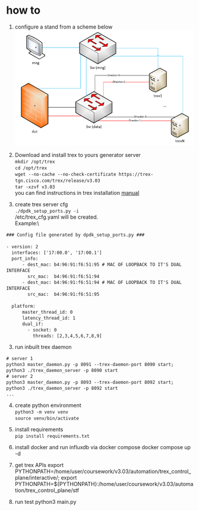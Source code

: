 # how to
1. configure a stand from a scheme below
![SCHEME!](https://github.com/ckamone/otus_pro_coursework/blob/master/doc/images/scheme.png)

2. Download and install trex to yours generator server\
`mkdir /opt/trex`\
`cd /opt/trex`\
`wget --no-cache --no-check-certificate https://trex-tgn.cisco.com/trex/release/v3.03`\
`tar -xzvf v3.03`\
you can find instructions in trex installation [manual](https://trex-tgn.cisco.com/trex/doc/trex_manual.html#_download_and_installation)

2. create trex server cfg\
`./dpdk_setup_ports.py -i`\
/etc/trex_cfg.yaml will be created.\
Example:\
```
### Config file generated by dpdk_setup_ports.py ###

- version: 2
  interfaces: ['17:00.0', '17:00.1']
  port_info:
      - dest_mac: b4:96:91:f6:51:95 # MAC OF LOOPBACK TO IT'S DUAL INTERFACE
        src_mac:  b4:96:91:f6:51:94
      - dest_mac: b4:96:91:f6:51:94 # MAC OF LOOPBACK TO IT'S DUAL INTERFACE
        src_mac:  b4:96:91:f6:51:95

  platform:
      master_thread_id: 0
      latency_thread_id: 1
      dual_if:
        - socket: 0
          threads: [2,3,4,5,6,7,8,9]
```
3. run inbuilt trex daemon
```
# server 1
python3 master_daemon.py -p 8091 --trex-daemon-port 8090 start;
python3 ./trex_daemon_server -p 8090 start 
# server 2
python3 master_daemon.py -p 8093 --trex-daemon-port 8092 start;
python3 ./trex_daemon_server -p 8092 start 
...
```

4. create python environment\
`python3 -m venv venv`\
`source venv/bin/activate`

5. install requirements\
`pip install requirements.txt`

6. install docker and run influxdb via docker compose
docker compose up -d

7. get trex APIs
export PYTHONPATH=/home/user/coursework/v3.03/automation/trex_control_plane/interactive/;
export PYTHONPATH=${PYTHONPATH}:/home/user/coursework/v3.03/automation/trex_control_plane/stf

8. run test
python3 main.py


